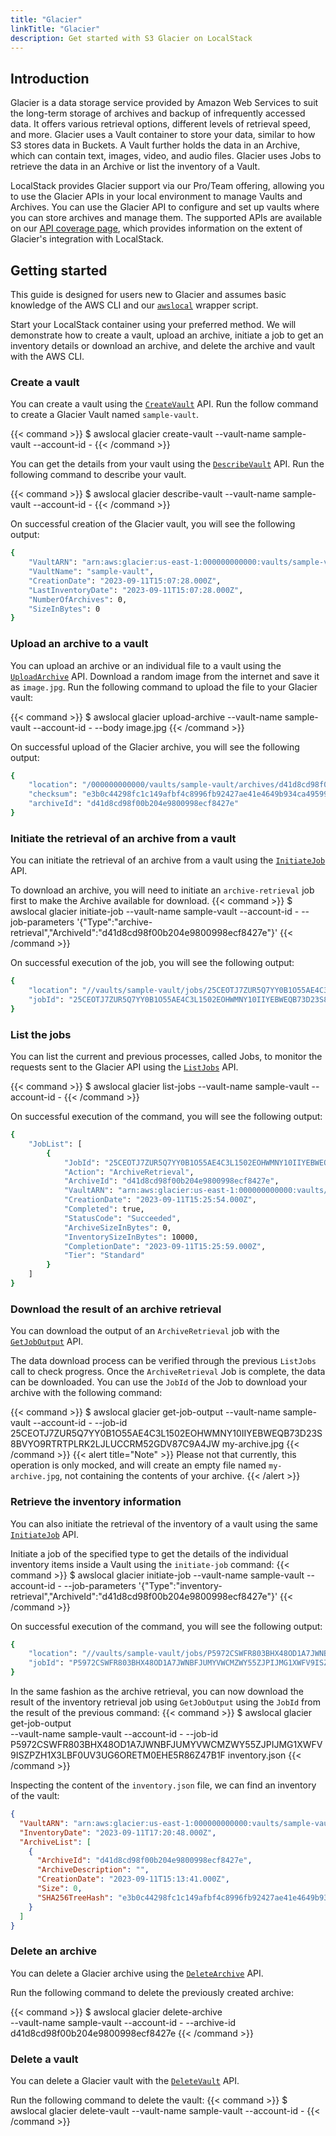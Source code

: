 ```yaml
---
title: "Glacier"
linkTitle: "Glacier"
description: Get started with S3 Glacier on LocalStack
---
```


## Introduction

Glacier is a data storage service provided by Amazon Web Services to suit the long-term storage of archives and backup of infrequently accessed data.
It offers various retrieval options, different levels of retrieval speed, and more.
Glacier uses a Vault container to store your data, similar to how S3 stores data in Buckets.
A Vault further holds the data in an Archive, which can contain text, images, video, and audio files.
Glacier uses Jobs to retrieve the data in an Archive or list the inventory of a Vault.

LocalStack provides Glacier support via our Pro/Team offering, allowing you to use the Glacier APIs in your local environment to manage Vaults and Archives.
You can use the Glacier API to configure and set up vaults where you can store archives and manage them.
The supported APIs are available on our [API coverage page](https://docs.localstack.cloud/references/coverage/coverage_glacier/), which provides information on the extent of Glacier's integration with LocalStack.

## Getting started

This guide is designed for users new to Glacier and assumes basic knowledge of the AWS CLI and our [`awslocal`](https://github.com/localstack/awscli-local) wrapper script.

Start your LocalStack container using your preferred method.
We will demonstrate how to create a vault, upload an archive, initiate a job to get an inventory details or download an archive, and delete the archive and vault with the AWS CLI.

### Create a vault

You can create a vault using the [`CreateVault`](https://docs.aws.amazon.com/amazonglacier/latest/dev/api-vault-put.html) API.
Run the follow command to create a Glacier Vault named `sample-vault`.

{{< command >}}
$ awslocal glacier create-vault --vault-name sample-vault --account-id -
{{< /command >}}

You can get the details from your vault using the [`DescribeVault`](https://docs.aws.amazon.com/amazonglacier/latest/dev/api-vault-get.html) API.
Run the following command to describe your vault.

{{< command >}}
$ awslocal glacier describe-vault --vault-name sample-vault --account-id -
{{< /command >}}

On successful creation of the Glacier vault, you will see the following output:

```bash
{
    "VaultARN": "arn:aws:glacier:us-east-1:000000000000:vaults/sample-vault",
    "VaultName": "sample-vault",
    "CreationDate": "2023-09-11T15:07:28.000Z",
    "LastInventoryDate": "2023-09-11T15:07:28.000Z",
    "NumberOfArchives": 0,
    "SizeInBytes": 0
}
```

### Upload an archive to a vault

You can upload an archive or an individual file to a vault using the [`UploadArchive`](https://docs.aws.amazon.com/amazonglacier/latest/dev/api-archive-post.html) API.
Download a random image from the internet and save it as `image.jpg`.
Run the following command to upload the file to your Glacier vault:

{{< command >}}
$ awslocal glacier upload-archive --vault-name sample-vault --account-id - --body image.jpg
{{< /command >}}

On successful upload of the Glacier archive, you will see the following output:

```bash
{
    "location": "/000000000000/vaults/sample-vault/archives/d41d8cd98f00b204e9800998ecf8427e",
    "checksum": "e3b0c44298fc1c149afbf4c8996fb92427ae41e4649b934ca495991b7852b855",
    "archiveId": "d41d8cd98f00b204e9800998ecf8427e"
}
```

### Initiate the retrieval of an archive from a vault

You can initiate the retrieval of an archive from a vault using the [`InitiateJob`](https://docs.aws.amazon.com/amazonglacier/latest/dev/api-initiate-job-post.html) API.

To download an archive, you will need to initiate an `archive-retrieval` job first to make the Archive available for download.
{{< command >}}
$ awslocal glacier initiate-job --vault-name sample-vault  --account-id - --job-parameters '{"Type":"archive-retrieval","ArchiveId":"d41d8cd98f00b204e9800998ecf8427e"}'
{{< /command >}}

On successful execution of the job, you will see the following output:

```bash
{
    "location": "//vaults/sample-vault/jobs/25CEOTJ7ZUR5Q7YY0B1O55AE4C3L1502EOHWMNY10IIYEBWEQB73D23S8BVYO9RTRTPLRK2LJLUCCRM52GDV87C9A4JW",
    "jobId": "25CEOTJ7ZUR5Q7YY0B1O55AE4C3L1502EOHWMNY10IIYEBWEQB73D23S8BVYO9RTRTPLRK2LJLUCCRM52GDV87C9A4JW"
}
```

### List the jobs

You can list the current and previous processes, called Jobs, to monitor the requests sent to the Glacier API using the [`ListJobs`](https://docs.aws.amazon.com/amazonglacier/latest/dev/api-jobs-get.html) API.

{{< command >}}
$ awslocal glacier list-jobs --vault-name sample-vault --account-id -
{{< /command >}}

On successful execution of the command, you will see the following output:

```bash
{
    "JobList": [
        {
            "JobId": "25CEOTJ7ZUR5Q7YY0B1O55AE4C3L1502EOHWMNY10IIYEBWEQB73D23S8BVYO9RTRTPLRK2LJLUCCRM52GDV87C9A4JW",
            "Action": "ArchiveRetrieval",
            "ArchiveId": "d41d8cd98f00b204e9800998ecf8427e",
            "VaultARN": "arn:aws:glacier:us-east-1:000000000000:vaults/sample-vault",
            "CreationDate": "2023-09-11T15:25:54.000Z",
            "Completed": true,
            "StatusCode": "Succeeded",
            "ArchiveSizeInBytes": 0,
            "InventorySizeInBytes": 10000,
            "CompletionDate": "2023-09-11T15:25:59.000Z",
            "Tier": "Standard"
        }
    ]
}
```

### Download the result of an archive retrieval

You can download the output of an `ArchiveRetrieval` job with the [`GetJobOutput`](https://docs.aws.amazon.com/amazonglacier/latest/dev/api-job-output-get.html) API.

The data download process can be verified through the previous `ListJobs` call to check progress.
Once the `ArchiveRetrieval` Job is complete, the data can be downloaded.
You can use the `JobId` of the Job to download your archive with the following command:

{{< command >}}
$ awslocal glacier get-job-output --vault-name sample-vault --account-id - --job-id 25CEOTJ7ZUR5Q7YY0B1O55AE4C3L1502EOHWMNY10IIYEBWEQB73D23S8BVYO9RTRTPLRK2LJLUCCRM52GDV87C9A4JW my-archive.jpg
{{< /command >}}
{{< alert title="Note" >}}
Please not that currently, this operation is only mocked, and will create an empty file named `my-archive.jpg`, not containing the contents of your archive. 
{{< /alert >}}

### Retrieve the inventory information

You can also initiate the retrieval of the inventory of a vault using the same [`InitiateJob`](https://docs.aws.amazon.com/amazonglacier/latest/dev/api-initiate-job-post.html) API.

Initiate a job of the specified type to get the details of the individual inventory items inside a Vault using the `initiate-job` command:
{{< command >}}
$ awslocal glacier initiate-job --vault-name sample-vault  --account-id - --job-parameters '{"Type":"inventory-retrieval","ArchiveId":"d41d8cd98f00b204e9800998ecf8427e"}'
{{< /command >}}

On successful execution of the command, you will see the following output:

```bash
{
    "location": "//vaults/sample-vault/jobs/P5972CSWFR803BHX48OD1A7JWNBFJUMYVWCMZWY55ZJPIJMG1XWFV9ISZPZH1X3LBF0UV3UG6ORETM0EHE5R86Z47B1F",
    "jobId": "P5972CSWFR803BHX48OD1A7JWNBFJUMYVWCMZWY55ZJPIJMG1XWFV9ISZPZH1X3LBF0UV3UG6ORETM0EHE5R86Z47B1F"
}
```

In the same fashion as the archive retrieval, you can now download the result of the inventory retrieval job using `GetJobOutput` using the `JobId` from the result of the previous command:
{{< command >}}
$ awslocal glacier get-job-output \
   --vault-name sample-vault --account-id - --job-id P5972CSWFR803BHX48OD1A7JWNBFJUMYVWCMZWY55ZJPIJMG1XWFV9ISZPZH1X3LBF0UV3UG6ORETM0EHE5R86Z47B1F inventory.json
{{< /command >}}

Inspecting the content of the `inventory.json` file, we can find an inventory of the vault:
```json
{
  "VaultARN": "arn:aws:glacier:us-east-1:000000000000:vaults/sample-vault",
  "InventoryDate": "2023-09-11T17:20:48.000Z",
  "ArchiveList": [
    {
      "ArchiveId": "d41d8cd98f00b204e9800998ecf8427e",
      "ArchiveDescription": "",
      "CreationDate": "2023-09-11T15:13:41.000Z",
      "Size": 0,
      "SHA256TreeHash": "e3b0c44298fc1c149afbf4c8996fb92427ae41e4649b934ca495991b7852b855"
    }
  ]
}
```

### Delete an archive

You can delete a Glacier archive using the [`DeleteArchive`](https://docs.aws.amazon.com/amazonglacier/latest/dev/api-archive-delete.html) API.

Run the following command to delete the previously created archive:

{{< command >}}
$ awslocal glacier delete-archive \
      --vault-name sample-vault --account-id - --archive-id d41d8cd98f00b204e9800998ecf8427e
{{< /command >}}

### Delete a vault

You can delete a Glacier vault with the [`DeleteVault`](https://docs.aws.amazon.com/amazonglacier/latest/dev/api-vault-delete.html) API.

Run the following command to delete the vault:
{{< command >}}
$ awslocal glacier delete-vault --vault-name sample-vault --account-id -
{{< /command >}}
